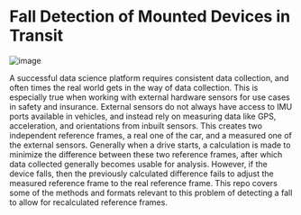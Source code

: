 # Fall Detection of Mounted Devices in Transit

![image](https://github.com/user-attachments/assets/4a7d0769-4d45-421c-8cde-8c16d1740f1a)

A successful data science platform requires consistent data collection, and often times the real world gets in the way of data collection. This is especially true when working with external hardware sensors for use cases in safety and insurance. External sensors do not always have access to IMU ports available in vehicles, and instead rely on measuring data like GPS, acceleration, and orientations from inbuilt sensors. This creates two independent reference frames, a real one of the car, and a measured one of the external sensors. Generally when a drive starts, a calculation is made to minimize the difference between these two reference frames, after which data collected generally becomes usable for analysis. However, if the device falls, then the previously calculated difference fails to adjust the measured reference frame to the real reference frame. This repo covers some of the methods and formats relevant to this problem of detecting a fall to allow for recalculated reference frames.
